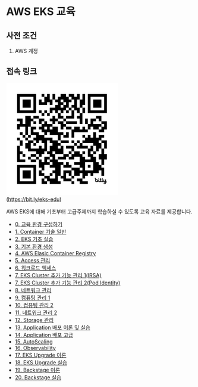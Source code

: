 # AWS EKS 교육

## 사전 조건
1. AWS 계정

## 접속 링크

<img src="images/eks-edu-qr.png" width="300"><br/>
(https://bit.ly/eks-edu)

<!-- 
## 문서 작성 포맷
1. 목표
2. 사전 조건
3. 이론
4. 실습
5. 정리 
-->

AWS EKS에 대해 기초부터 고급주제까지 학습하실 수 있도록 교육 자료를 제공합니다.

- [0. 교육 환경 구성하기](00_Setup/README.md)
- [1. Container 기술 일반](01_Container/README.md)
- [2. EKS 기초 실습](02_EKS_Basic/README.md)
- [3. 기본 환경 생성](03_Default_Environment/README.md)
- [4. AWS Elasic Container Registry](04_AWS_Elastic_Container_Registry/README.md)
- [5. Access 관리](05_Manage_Access_1/README.md)
- [6. 워크로드 액세스](06_Workload_Access_2/README.md)
- [7. EKS Cluster 추가 기능 관리 1(IRSA)](07_EKS_Cluster_Addon_Irsa/README.md)
- [7. EKS Cluster 추가 기능 관리 2(Pod Identity)](07_EKS_Cluster_Addon_PodIdentity/README.md)
- [8. 네트워크 관리](08_Network/README.md)
- [9. 컴퓨팅 관리 1](09_Computing_1/README.md)
- [10. 컴퓨팅 관리 2](10_Computing_2/README.md)
- [11. 네트워크 관리 2](11_Network_2/README.md)
- [12. Storage 관리](12_Storage_Management/README.md)
- [13. Application 배포 이론 및 실습](13_Application/README.md)
- [14. Application 배포 고급](14_Application/README.md)
- [15. AutoScaling](15_AutoScaling/README.md)
- [16. Observability](16_Observability/README.md)
- [17. EKS Upgrade 이론](17_EKS_Upgrade/README.md)
- [18. EKS Upgrade 실습](18_EKS_Upgrade/README.md)
- [19. Backstage 이론](19_Backstage/README.md)
- [20. Backstage 실습](20_Backstage/README.md)
